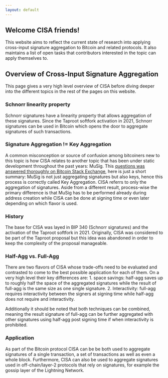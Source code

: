 ```yaml
---
layout: default
---
```


## Welcome CISA friends!

This website aims to reflect the current state of research into applying cross-input signature aggregation to Bitcoin and related protocols. It also maintains a list of open tasks that contributors interested in the topic can apply themselves to.

## Overview of Cross-Input Signature Aggregation

This page gives a very high level overview of CISA before diving deeper into the different topics in the rest of the pages on this website.

### Schnorr linearity property

Schnorr signatures have a linearity property that allows aggregation of these signatures. Since the Taproot softfork activation in 2021, Schnorr signatures can be used in Bitcoin which opens the door to aggregate signatures of such transactions.

### Signature Aggregation != Key Aggregation

A common misconception or source of confusion among bitcoiners new to this topic is how CISA relates to another topic that has been under static development throughout the past years: MuSig. This [questions was answered thoroughly on Bitcoin Stack Exchange](https://bitcoin.stackexchange.com/questions/106163/what-is-the-difference-between-key-aggregation-and-signature-aggregation), here is just a short summary: MuSig is not just aggregating signatures but also keys, hence this process is correctly called Key Aggregation. CISA referrs to only the aggregation of signatures. Aside from a different result, process-wise the primary difference is that MuSig has to be performed already during address creation while CISA can be done at signing time or even later depending on which flavor is used.



### History

The base for CISA was layed in BIP 340 (Schnorr signatures) and the activation of the Taproot softfork in 2021. Originally, CISA was considered to be part of the Taproot proposal but this idea was abandoned in order to keep the complexity of the proposal manageable.

### Half-Agg vs. Full-Agg

There are two flavors of CISA whose trade-offs need to be evaluated and contrasted to come to the best possible application for each of them. On a very high level their key differences are: 1. space savings: half-agg saves up to roughly half the space of the aggregated signatures while the result of full-agg is the same size as one single signature. 2. Interactivity: full-agg requires interactivity between the signers at signing time while half-agg does not require and interactivity.

Additionally it should be noted that both techniques can be combined, meaning the result signature of full-agg can be further aggregated with other signatures using half-agg post signing time if when interactivity is prohibited.

### Application

As part of the Bitcoin protocol CISA can be be both used to aggregate signatures of a single transaction, a set of transactions as well as even a whole block. Furthermore, CISA can also be used to aggregate signatures used in off-chain/layer-2 protocols that rely on signatures, for example the gossip layer of the Lightning Network.
